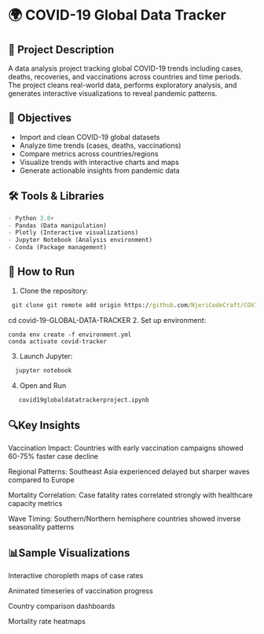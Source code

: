 # 🌍 COVID-19 Global Data Tracker

## 📌 Project Description
A data analysis project tracking global COVID-19 trends including cases, deaths, recoveries, and vaccinations across countries and time periods. The project cleans real-world data, performs exploratory analysis, and generates interactive visualizations to reveal pandemic patterns.

## 🎯 Objectives
- Import and clean COVID-19 global datasets
- Analyze time trends (cases, deaths, vaccinations)
- Compare metrics across countries/regions
- Visualize trends with interactive charts and maps
- Generate actionable insights from pandemic data

## 🛠️ Tools & Libraries
```python
- Python 3.8+
- Pandas (Data manipulation)
- Plotly (Interactive visualizations)
- Jupyter Notebook (Analysis environment)
- Conda (Package management)
```
## 🚀 How to Run
1. Clone the repository:
```cmd
 git clone git remote add origin https://github.com/NjeriCodeCraft/COVID-19-Global-Data-Tracker-plp-python-final-project.git
```
cd covid-19-GLOBAL-DATA-TRACKER
2. Set up environment:
```
conda env create -f environment.yml
conda activate covid-tracker
```
3. Launch Jupyter: 
 ```cmd
   jupyter notebook
```
4. Open and Run
```cmd
   covid19globaldatatrackerproject.ipynb
```
## 🔍Key Insights
Vaccination Impact: Countries with early vaccination campaigns showed 60-75% faster case decline

Regional Patterns: Southeast Asia experienced delayed but sharper waves compared to Europe

Mortality Correlation: Case fatality rates correlated strongly with healthcare capacity metrics

Wave Timing: Southern/Northern hemisphere countries showed inverse seasonality patterns

## 📊Sample Visualizations
Interactive choropleth maps of case rates

Animated timeseries of vaccination progress

Country comparison dashboards

Mortality rate heatmaps
